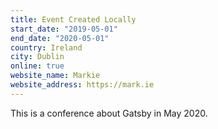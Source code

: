 ```yaml
---
title: Event Created Locally
start_date: "2019-05-01"
end_date: "2020-05-01"
country: Ireland
city: Dublin
online: true
website_name: Markie
website_address: https://mark.ie
---
```


This is a conference about Gatsby in May 2020.
